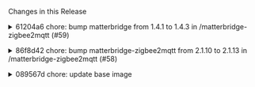 Changes in this Release

<details><summary>61204a6 chore: bump matterbridge from 1.4.1 to 1.4.3 in /matterbridge-zigbee2mqtt (#59)</summary>
chore: bump matterbridge from 1.4.1 to 1.4.3 in /matterbridge-zigbee2mqtt (#59)

Bumps [matterbridge](https://github.com/Luligu/matterbridge) from 1.4.1
to 1.4.3.
<details>
<summary>Release notes</summary>
<p><em>Sourced from <a
href="https://github.com/Luligu/matterbridge/releases">matterbridge's
releases</a>.</em></p>
<blockquote>
<h2>Release 1.4.3</h2>
<h2>[1.4.3] - 2024-08-22</h2>
<h3>Added</h3>
<ul>
<li>[frontend]: Added menu with Update, Restart and Shutdown.</li>
<li>[frontend]: Added menu item Download matterbridge.log.</li>
<li>[frontend]: Added menu item Download matter.log.</li>
<li>[frontend]: Added menu item Download matter storage.</li>
<li>[frontend]: Added menu item Download node storage.</li>
<li>[frontend]: Added menu item Download plugin storage.</li>
<li>[frontend]: Added the option to write the logs on file.</li>
</ul>
<h3>Changed</h3>
<ul>
<li>[package]: Update dependencies.</li>
<li>[package]: Update node-ansi-logger to 3.0.0.</li>
<li>[package]: Update matter-history to 1.1.7.</li>
</ul>
<!-- raw HTML omitted -->
<h2>Release 1.4.2</h2>
<h2>[1.4.2] - 2024-08-20</h2>
<h3>Added</h3>
<ul>
<li>[logger]: Integrated matter.js logger in the matterbridge
logger.</li>
</ul>
<h3>Changed</h3>
<ul>
<li>[package]: Update dependencies.</li>
<li>[logger]: Update node-ansi-logger to 2.0.8.</li>
<li>[history]: Update matter-history to 1.1.6.</li>
<li>[frontend]: Removed duplicated buttons.</li>
</ul>
<h3>Fixed</h3>
<ul>
<li>[package]: Fixed dependencies.</li>
</ul>
<!-- raw HTML omitted -->
</blockquote>
</details>
<details>
<summary>Changelog</summary>
<p><em>Sourced from <a
href="https://github.com/Luligu/matterbridge/blob/main/CHANGELOG.md">matterbridge's
changelog</a>.</em></p>
<blockquote>
<h2>[1.4.3] - 2024-08-22</h2>
<h3>Added</h3>
<ul>
<li>[frontend]: Added menu with Update, Restart and Shutdown.</li>
<li>[frontend]: Added menu item Download matterbridge.log.</li>
<li>[frontend]: Added menu item Download matter.log.</li>
<li>[frontend]: Added menu item Download matter storage.</li>
<li>[frontend]: Added menu item Download node storage.</li>
<li>[frontend]: Added menu item Download plugin storage.</li>
<li>[frontend]: Added the option to write the logs on file.</li>
</ul>
<h3>Changed</h3>
<ul>
<li>[package]: Update dependencies.</li>
<li>[package]: Update node-ansi-logger to 3.0.0.</li>
<li>[package]: Update matter-history to 1.1.7.</li>
</ul>
<!-- raw HTML omitted -->
<h2>[1.4.2] - 2024-08-20</h2>
<h3>Added</h3>
<ul>
<li>[logger]: Integrated matter.js logger in the matterbridge
logger.</li>
</ul>
<h3>Changed</h3>
<ul>
<li>[package]: Update dependencies.</li>
<li>[logger]: Update node-ansi-logger to 2.0.8.</li>
<li>[history]: Update matter-history to 1.1.6.</li>
<li>[frontend]: Removed duplicated buttons.</li>
</ul>
<h3>Fixed</h3>
<ul>
<li>[package]: Fixed dependencies.</li>
</ul>
<!-- raw HTML omitted -->
</blockquote>
</details>
<details>
<summary>Commits</summary>
<ul>
<li><a
href="https://github.com/Luligu/matterbridge/commit/c48ca698a395206d61b52423459f56cbadc06fd3"><code>c48ca69</code></a>
Merge pull request <a
href="https://redirect.github.com/Luligu/matterbridge/issues/108">#108</a>
from Luligu/dev</li>
<li><a
href="https://github.com/Luligu/matterbridge/commit/50c804d5133c8836f8a74e95418063fed7abc242"><code>50c804d</code></a>
Release 1.4.3</li>
<li><a
href="https://github.com/Luligu/matterbridge/commit/b3b209c5f393b54981f04c415a6a5827a782fa2a"><code>b3b209c</code></a>
Release 1.4.3</li>
<li><a
href="https://github.com/Luligu/matterbridge/commit/f339e2d27af6d3b485ae306fbd1c09b0ef7f05d5"><code>f339e2d</code></a>
Release 1.4.3</li>
<li><a
href="https://github.com/Luligu/matterbridge/commit/71aab85de71641377918a365cae4cb5c18950b6b"><code>71aab85</code></a>
Release 1.4.3</li>
<li><a
href="https://github.com/Luligu/matterbridge/commit/e40c7e6f5a2af0895c572f1b6d69a59816003dbe"><code>e40c7e6</code></a>
Release 1.4.3</li>
<li><a
href="https://github.com/Luligu/matterbridge/commit/e13560ca1cf326f9ee641476139950864846afc5"><code>e13560c</code></a>
Release 1.4.3</li>
<li><a
href="https://github.com/Luligu/matterbridge/commit/ff3c8a406762000c1796352effb753845fe2fc53"><code>ff3c8a4</code></a>
1.4.3-beta4</li>
<li><a
href="https://github.com/Luligu/matterbridge/commit/aadced10f9e3421df2a103336d99f62bd9da8196"><code>aadced1</code></a>
1.4.3-beta2</li>
<li><a
href="https://github.com/Luligu/matterbridge/commit/f5ebc765ad27095f65e540e806ec70fdd273768e"><code>f5ebc76</code></a>
1.4.3-beta1</li>
<li>Additional commits viewable in <a
href="https://github.com/Luligu/matterbridge/compare/1.4.1...1.4.3">compare
view</a></li>
</ul>
</details>
<br />


[![Dependabot compatibility
score](https://dependabot-badges.githubapp.com/badges/compatibility_score?dependency-name=matterbridge&package-manager=npm_and_yarn&previous-version=1.4.1&new-version=1.4.3)](https://docs.github.com/en/github/managing-security-vulnerabilities/about-dependabot-security-updates#about-compatibility-scores)

Dependabot will resolve any conflicts with this PR as long as you don't
alter it yourself. You can also trigger a rebase manually by commenting
`@dependabot rebase`.

[//]: # (dependabot-automerge-start)
[//]: # (dependabot-automerge-end)

---

<details>
<summary>Dependabot commands and options</summary>
<br />

You can trigger Dependabot actions by commenting on this PR:
- `@dependabot rebase` will rebase this PR
- `@dependabot recreate` will recreate this PR, overwriting any edits
that have been made to it
- `@dependabot merge` will merge this PR after your CI passes on it
- `@dependabot squash and merge` will squash and merge this PR after
your CI passes on it
- `@dependabot cancel merge` will cancel a previously requested merge
and block automerging
- `@dependabot reopen` will reopen this PR if it is closed
- `@dependabot close` will close this PR and stop Dependabot recreating
it. You can achieve the same result by closing it manually
- `@dependabot show <dependency name> ignore conditions` will show all
of the ignore conditions of the specified dependency
- `@dependabot ignore this major version` will close this PR and stop
Dependabot creating any more for this major version (unless you reopen
the PR or upgrade to it yourself)
- `@dependabot ignore this minor version` will close this PR and stop
Dependabot creating any more for this minor version (unless you reopen
the PR or upgrade to it yourself)
- `@dependabot ignore this dependency` will close this PR and stop
Dependabot creating any more for this dependency (unless you reopen the
PR or upgrade to it yourself)


</details>

Signed-off-by: dependabot[bot] <support@github.com>
Co-authored-by: dependabot[bot] <49699333+dependabot[bot]@users.noreply.github.com></details>

<details><summary>86f8d42 chore: bump matterbridge-zigbee2mqtt from 2.1.10 to 2.1.13 in /matterbridge-zigbee2mqtt (#58)</summary>
chore: bump matterbridge-zigbee2mqtt from 2.1.10 to 2.1.13 in /matterbridge-zigbee2mqtt (#58)

Bumps
[matterbridge-zigbee2mqtt](https://github.com/Luligu/matterbridge-zigbee2mqtt)
from 2.1.10 to 2.1.13.
<details>
<summary>Release notes</summary>
<p><em>Sourced from <a
href="https://github.com/Luligu/matterbridge-zigbee2mqtt/releases">matterbridge-zigbee2mqtt's
releases</a>.</em></p>
<blockquote>
<h2>Release 2.1.13</h2>
<h2>[2.1.13] - 2024-08-22</h2>
<h3>Changed</h3>
<ul>
<li>[package]: Updated dependencies.</li>
</ul>
<h3>Fixed</h3>
<ul>
<li>[package]: Fixed MQTT protocol.</li>
</ul>
<!-- raw HTML omitted -->
<h2>Release 2.1.12</h2>
<h2>[2.1.12] - 2024-08-21</h2>
<h3>Changed</h3>
<ul>
<li>[schema]: Changed schema file to add MQTT protocol.</li>
<li>[schema]: Changed descriptions in schema for easier setup.</li>
<li>[package]: Updated dependencies.</li>
</ul>
<!-- raw HTML omitted -->
<h2>Release 2.1.11</h2>
<h2>[2.1.11] - 2024-08-20</h2>
<h3>Changed</h3>
<ul>
<li>[package]: Updated dependencies.</li>
<li>[package]: Update mqtt to 5.10.0.</li>
</ul>
<h3>Fixed</h3>
<ul>
<li>[package]: Fixed dependencies.</li>
</ul>
<!-- raw HTML omitted -->
</blockquote>
</details>
<details>
<summary>Changelog</summary>
<p><em>Sourced from <a
href="https://github.com/Luligu/matterbridge-zigbee2mqtt/blob/main/CHANGELOG.md">matterbridge-zigbee2mqtt's
changelog</a>.</em></p>
<blockquote>
<h2>[2.1.13] - 2024-08-22</h2>
<h3>Changed</h3>
<ul>
<li>[package]: Updated dependencies.</li>
</ul>
<h3>Fixed</h3>
<ul>
<li>[package]: Fixed MQTT protocol.</li>
</ul>
<!-- raw HTML omitted -->
<h2>[2.1.12] - 2024-08-21</h2>
<h3>Changed</h3>
<ul>
<li>[schema]: Changed schema file to add MQTT protocol.</li>
<li>[schema]: Changed descriptions in schema for easier setup.</li>
<li>[package]: Updated dependencies.</li>
</ul>
<!-- raw HTML omitted -->
<h2>[2.1.11] - 2024-08-20</h2>
<h3>Changed</h3>
<ul>
<li>[package]: Updated dependencies.</li>
<li>[package]: Update mqtt to 5.10.0.</li>
</ul>
<h3>Fixed</h3>
<ul>
<li>[package]: Fixed dependencies.</li>
</ul>
<!-- raw HTML omitted -->
</blockquote>
</details>
<details>
<summary>Commits</summary>
<ul>
<li><a
href="https://github.com/Luligu/matterbridge-zigbee2mqtt/commit/8d22ef795e1eec2e6fc4cdb820afbaf33d1727ed"><code>8d22ef7</code></a>
Merge pull request <a
href="https://redirect.github.com/Luligu/matterbridge-zigbee2mqtt/issues/62">#62</a>
from Luligu/dev</li>
<li><a
href="https://github.com/Luligu/matterbridge-zigbee2mqtt/commit/ef434f1ad10641aea8defaa3b17aa456942b6d93"><code>ef434f1</code></a>
Release 2.1.13</li>
<li><a
href="https://github.com/Luligu/matterbridge-zigbee2mqtt/commit/6bdc613c7d9c4c217e16ceaa752b4196400f8d25"><code>6bdc613</code></a>
Release 2.1.13</li>
<li><a
href="https://github.com/Luligu/matterbridge-zigbee2mqtt/commit/c20ec3484119f6c6b8445d651ce3cf7f2e965572"><code>c20ec34</code></a>
Release 2.1.13</li>
<li><a
href="https://github.com/Luligu/matterbridge-zigbee2mqtt/commit/8ae43e47112bd4b9e671f3adcca6e6525438024a"><code>8ae43e4</code></a>
Merge pull request <a
href="https://redirect.github.com/Luligu/matterbridge-zigbee2mqtt/issues/59">#59</a>
from Luligu/dev</li>
<li><a
href="https://github.com/Luligu/matterbridge-zigbee2mqtt/commit/1680837454fa637e06585af9ac25fd8cbeb4bef0"><code>1680837</code></a>
Release 2.1.12</li>
<li><a
href="https://github.com/Luligu/matterbridge-zigbee2mqtt/commit/05bf108e10d07cfbeccf7e77a66ded6fe14cb05b"><code>05bf108</code></a>
Changed schema file</li>
<li><a
href="https://github.com/Luligu/matterbridge-zigbee2mqtt/commit/10bd83deb34caa840a5b28666c5ba45cebf4446c"><code>10bd83d</code></a>
Merge pull request <a
href="https://redirect.github.com/Luligu/matterbridge-zigbee2mqtt/issues/57">#57</a>
from Luligu/dev</li>
<li><a
href="https://github.com/Luligu/matterbridge-zigbee2mqtt/commit/ec9bb5101b648914c8138639abd39a84cf3bf185"><code>ec9bb51</code></a>
Release 2.1.11</li>
<li>See full diff in <a
href="https://github.com/Luligu/matterbridge-zigbee2mqtt/compare/2.1.10...2.1.13">compare
view</a></li>
</ul>
</details>
<br />


[![Dependabot compatibility
score](https://dependabot-badges.githubapp.com/badges/compatibility_score?dependency-name=matterbridge-zigbee2mqtt&package-manager=npm_and_yarn&previous-version=2.1.10&new-version=2.1.13)](https://docs.github.com/en/github/managing-security-vulnerabilities/about-dependabot-security-updates#about-compatibility-scores)

Dependabot will resolve any conflicts with this PR as long as you don't
alter it yourself. You can also trigger a rebase manually by commenting
`@dependabot rebase`.

[//]: # (dependabot-automerge-start)
[//]: # (dependabot-automerge-end)

---

<details>
<summary>Dependabot commands and options</summary>
<br />

You can trigger Dependabot actions by commenting on this PR:
- `@dependabot rebase` will rebase this PR
- `@dependabot recreate` will recreate this PR, overwriting any edits
that have been made to it
- `@dependabot merge` will merge this PR after your CI passes on it
- `@dependabot squash and merge` will squash and merge this PR after
your CI passes on it
- `@dependabot cancel merge` will cancel a previously requested merge
and block automerging
- `@dependabot reopen` will reopen this PR if it is closed
- `@dependabot close` will close this PR and stop Dependabot recreating
it. You can achieve the same result by closing it manually
- `@dependabot show <dependency name> ignore conditions` will show all
of the ignore conditions of the specified dependency
- `@dependabot ignore this major version` will close this PR and stop
Dependabot creating any more for this major version (unless you reopen
the PR or upgrade to it yourself)
- `@dependabot ignore this minor version` will close this PR and stop
Dependabot creating any more for this minor version (unless you reopen
the PR or upgrade to it yourself)
- `@dependabot ignore this dependency` will close this PR and stop
Dependabot creating any more for this dependency (unless you reopen the
PR or upgrade to it yourself)


</details>

Signed-off-by: dependabot[bot] <support@github.com>
Co-authored-by: dependabot[bot] <49699333+dependabot[bot]@users.noreply.github.com></details>

<details><summary>089567d chore: update base image</summary>
chore: update base image
</details>